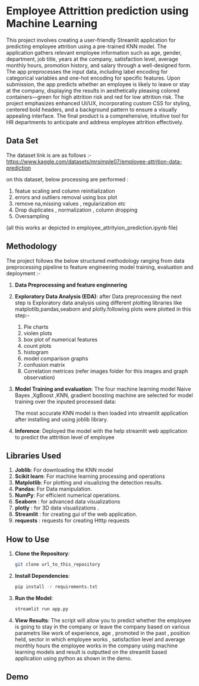 # Employee Attrittion prediction using Machine Learning

This project involves creating a user-friendly Streamlit application for predicting employee attrition using a pre-trained KNN model. The application gathers relevant employee information such as age, gender, department, job title, years at the company, satisfaction level, average monthly hours, promotion history, and salary through a well-designed form. The app preprocesses the input data, including label encoding for categorical variables and one-hot encoding for specific features. Upon submission, the app predicts whether an employee is likely to leave or stay at the company, displaying the results in aesthetically pleasing colored containers—green for high attrition risk and red for low attrition risk. The project emphasizes enhanced UI/UX, incorporating custom CSS for styling, centered bold headers, and a background pattern to ensure a visually appealing interface. The final product is a comprehensive, intuitive tool for HR departments to anticipate and address employee attrition effectively.


## Data Set

The dataset link is are as follows :-https://www.kaggle.com/datasets/mrsimple07/employee-attrition-data-prediction

on this dataset, below processing are performed :
1) featue scaling and column reinitialization
2) errors and outliers removal using box plot
3) remove na,missing values , regularization etc
4) Drop duplicates , normalization , column dropping
5) Oversampling

(all this works ar depicted in employee_attrityion_prediction.ipynb file)


## Methodology

The project follows the below structured methodology ranging from data preprocessing pipeline to feature engineering model training, evaluation and deployment :-

1. **Data Preprocessing and feature enginnering**

2. **Exploratory Data Analysis (EDA)**:
    after Data preprocessing the next step is Exploratory  data analysis using different plotting libraries like matplotlib,pandas,seaborn and plotly.following plots were plotted in this step:-
    1) Pie charts
    2) violen plots
    3) box plot of numerical features
    4) count plots
    5) histogram
    6) model comparison graphs
    7) confusion matrix
    8) Correlation metrices
    (refer images folder for this images and graph observation)


4. **Model Training and evaluation**: 
     The four machine learning model Naive Bayes ,XgBoost ,KNN, gradient boosting machine are selected for model training over the inputed processed data:

     The most accurate KNN model is then loaded into streamlit application after installing and using joblib library.

5. **Inference**: 
      Deployed the model with the help streamlit web application to predict the atttrition level of employee

## Libraries Used

1. **Joblib**: For downloading the KNN model
2. **Scikit learn**: For machine learning processing  and operations
3. **Matplotlib**: For plotting and visualizing the detection results.
4. **Pandas**: For Data manipulation.
5. **NumPy**: For efficient numerical operations.
6. **Seaborn** : for advanced data visualizations
7. **plotly** : for 3D data visualizations .
8. **Streamlit** : for creating gui of the web application.
9. **requests** : requests for creating Htttp requests

## How to Use

1. **Clone the Repository**: 
    ```sh
    git clone url_to_this_repository
    ```

2. **Install Dependencies**: 
    ```sh
    pip install -r requirements.txt
    ```


3. **Run the Model**: 
    ```python
    streamlit run app.py
    ```

4. **View Results**:  The script will allow you to predict whether the employee is going to stay in the company or leave the company  based on various parametrs like work of experience, age , promoted in the past , position held, sector in which employee works , satisfaction level and average monthly hours the employee works in the company using machine learning models and result is outputted on the streamlit based application using python as shown in the demo.

## Demo 
